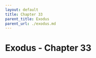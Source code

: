 ```yaml
---
layout: default
title: Chapter 33
parent_title: Exodus
parent_url: ./exodus.md
---
```


# Exodus - Chapter 33
